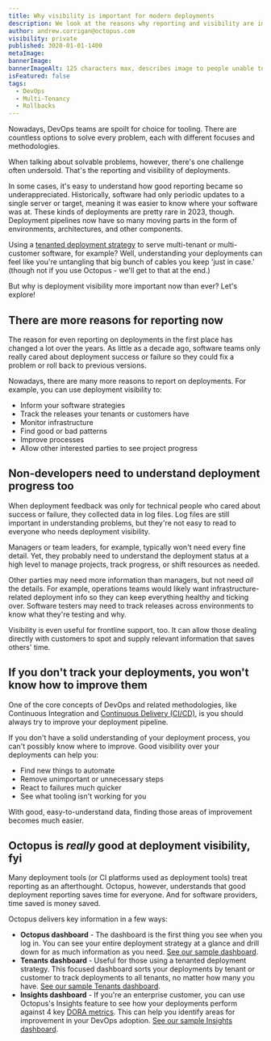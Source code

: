 ```yaml
---
title: Why visibility is important for modern deployments
description: We look at the reasons why reporting and visibility are important for modern deployments 
author: andrew.corrigan@octopus.com
visibility: private
published: 3020-01-01-1400
metaImage: 
bannerImage: 
bannerImageAlt: 125 characters max, describes image to people unable to see it.
isFeatured: false
tags: 
  - DevOps
  - Multi-Tenancy
  - Rollbacks
---
```


Nowadays, DevOps teams are spoilt for choice for tooling. There are countless options to solve every problem, each with different focuses and methodologies.

When talking about solvable problems, however, there's one challenge often undersold. That's the reporting and visibility of deployments.

In some cases, it's easy to understand how good reporting became so underappreciated. Historically, software had only periodic updates to a single server or target, meaning it was easier to know where your software was at. These kinds of deployments are pretty rare in 2023, though. Deployment pipelines now have so many moving parts in the form of environments, architectures, and other components.

Using a [tenanted deployment strategy](https://octopus.com/use-case/tenanted-deployments) to serve multi-tenant or multi-customer software, for example? Well, understanding your deployments can feel like you're untangling that big bunch of cables you keep 'just in case.' (though not if you use Octopus - we'll get to that at the end.)

But why is deployment visibility more important now than ever? Let's explore!

## There are more reasons for reporting now

The reason for even reporting on deployments in the first place has changed a lot over the years. As little as a decade ago, software teams only really cared about deployment success or failure so they could fix a problem or roll back to previous versions.

Nowadays, there are many more reasons to report on deployments. For example, you can use deployment visibility to:

- Inform your software strategies
- Track the releases your tenants or customers have
- Monitor infrastructure
- Find good or bad patterns
- Improve processes
- Allow other interested parties to see project progress

## Non-developers need to understand deployment progress too

When deployment feedback was only for technical people who cared about success or failure, they collected data in log files. Log files are still important in understanding problems, but they're not easy to read to everyone who needs deployment visibility.

Managers or team leaders, for example, typically won't need every fine detail. Yet, they probably need to understand the deployment status at a high level to manage projects, track progress, or shift resources as needed.

Other parties may need more information than managers, but not need *all* the details. For example, operations teams would likely want infrastructure-related deployment info so they can keep everything healthy and ticking over. Software testers may need to track releases across environments to know what they're testing and why.

Visibility is even useful for frontline support, too. It can allow those dealing directly with customers to spot and supply relevant information that saves others' time.

## If you don't track your deployments, you won't know how to improve them

One of the core concepts of DevOps and related methodologies, like Continuous Integration and [Continuous Delivery (CI/CD)](https://octopus.com/devops/continuous-delivery/), is you should always try to improve your deployment pipeline.

If you don't have a solid understanding of your deployment process, you can't possibly know where to improve. Good visibility over your deployments can help you:

- Find new things to automate
- Remove unimportant or unnecessary steps
- React to failures much quicker
- See what tooling isn't working for you

With good, easy-to-understand data, finding those areas of improvement becomes much easier.

## Octopus is *really* good at deployment visibility, fyi

Many deployment tools (or CI platforms used as deployment tools) treat reporting as an afterthought. Octopus, however, understands that good deployment reporting saves time for everyone. And for software providers, time saved is money saved.

Octopus delivers key information in a few ways:

- **Octopus dashboard** - The dashboard is the first thing you see when you log in. You can see your entire deployment strategy at a glance and drill down for as much information as you need. [See our sample dashboard](https://samples.octopus.app/app#/Spaces-682).
- **Tenants dashboard** - Useful for those using a tenanted deployment strategy. This focused dashboard sorts your deployments by tenant or customer to track deployments to all tenants, no matter how many you have. [See our sample Tenants dashboard](https://samples.octopus.app/app#/Spaces-682/tenants).
- **Insights dashboard** - If you're an enterprise customer, you can use Octopus's Insights feature to see how your deployments perform against 4 key [DORA metrics](https://octopus.com/devops/metrics/dora-metrics/). This can help you identify areas for improvement in your DevOps adoption. [See our sample Insights dashboard](https://samples.octopus.app/app#/Spaces-682/insights/reports/InsightsReports-1/overview).